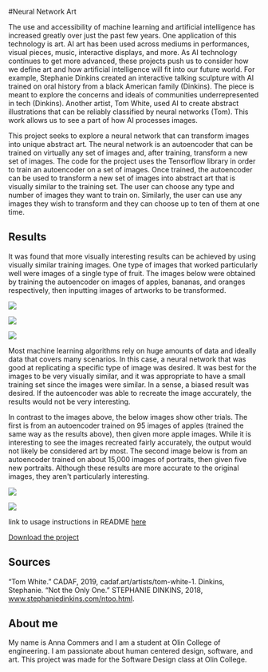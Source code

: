 #Neural Network Art

The use and accessibility of machine learning and artificial intelligence has increased greatly over just the past few years. One application of this technology is 
art. AI art has been used across mediums in performances, visual pieces, music, interactive displays, and more. As AI technology continues to get more advanced, 
these projects push us to consider how we define art and how artificial intelligence will fit into our future world. For example, Stephanie Dinkins created an 
interactive talking sculpture with AI trained on oral history from a black American family (Dinkins). The piece is meant to explore the concerns and ideals of 
communities underrepresented in tech (Dinkins). Another artist, Tom White, used AI to create abstract illustrations that can be reliably classified by neural 
networks (Tom). This work allows us to see a part of how AI processes images. 

This project seeks to explore a neural network that can transform images into unique abstract art. The neural network is an autoencoder that can be trained on virtually any set of images and, after training, transform a new set of images. The code for the project uses the Tensorflow library in order to train an autoencoder on a set of images. Once trained, the autoencoder can be used to transform a new set of images into abstract art that is visually similar to the training set. The user can choose any type and number of images they want to train on. Similarly, the user can use any images they wish to transform and they can choose up to ten of them at one time.

## Results

It was found that more visually interesting results can be achieved by using visually similar training images. One type of images that worked particularly well were images of a single type of fruit. The images below were obtained by training the autoencoder on images of apples, bananas, and oranges respectively, then inputting images of artworks to be transformed.

![](websiteimages/artandapples.PNG)

![](websiteimages/bananaart.PNG)

![](websiteimages/orangeart.PNG)

Most machine learning algorithms rely on huge amounts of data and ideally data that covers many scenarios. In this case, a neural network that was good at replicating a specific type of image was desired. It was best for the images to be very visually similar, and it was appropriate to have a small training set since the images were similar. In a sense, a biased result was desired. If the autoencoder was able to recreate the image accurately, the results would not be very interesting. 

In contrast to the images above, the below images show other trials. The first is from an autoencoder trained on 95 images of apples (trained the same way as the results above), then given more apple images. While it is interesting to see the images recreated fairly accurately, the output would not likely be considered art by most. The second image below is from an autoencoder trained on about 15,000 images of portraits, then given five new portraits. Although these results are more accurate to the original images, they aren't particularly interesting.

![](websiteimages/appleapple.PNG)

![](websiteimages/moreimagetest.PNG)

link to usage instructions in README [here](https://github.com/annacommers/neural-network-art#usage)

[Download the project](https://github.com/annacommers/neural-network-art.git)

## Sources

“Tom White.” CADAF, 2019, cadaf.art/artists/tom-white-1. 
Dinkins, Stephanie. “Not the Only One.” STEPHANIE DINKINS, 2018, www.stephaniedinkins.com/ntoo.html. 

## About me

My name is Anna Commers and I am a student at Olin College of engineering. I am passionate about human centered design, software, and art. This project was made for the Software Design class at Olin College.
